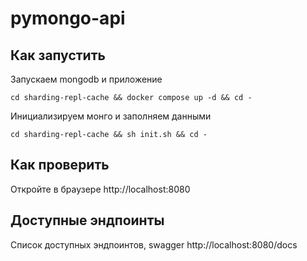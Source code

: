 # pymongo-api

## Как запустить

Запускаем mongodb и приложение

```shell
cd sharding-repl-cache && docker compose up -d && cd -
```

Инициализируем монго и заполняем данными

```shell
cd sharding-repl-cache && sh init.sh && cd -
```

## Как проверить

Откройте в браузере http://localhost:8080

## Доступные эндпоинты

Список доступных эндпоинтов, swagger http://localhost:8080/docs
